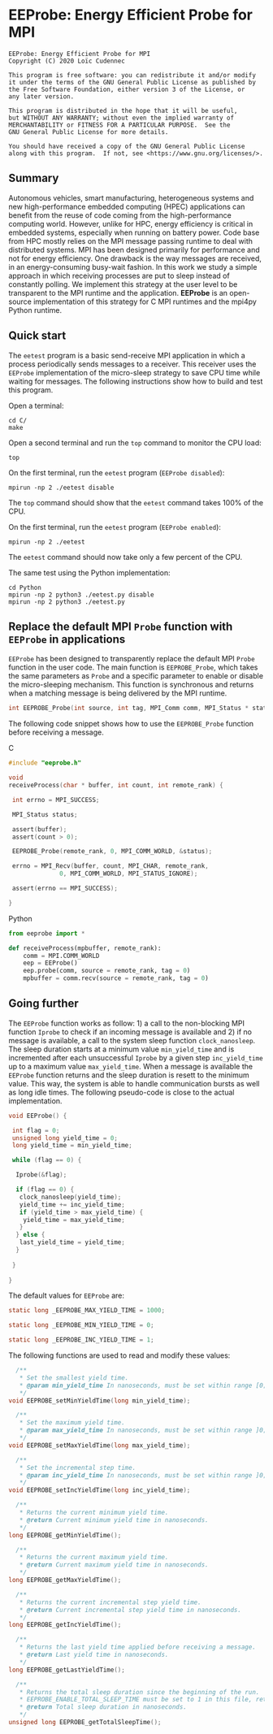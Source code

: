 # EEProbe: Energy Efficient Probe for MPI




    EEProbe: Energy Efficient Probe for MPI
    Copyright (C) 2020 Loïc Cudennec

    This program is free software: you can redistribute it and/or modify
    it under the terms of the GNU General Public License as published by
    the Free Software Foundation, either version 3 of the License, or
    any later version.

    This program is distributed in the hope that it will be useful,
    but WITHOUT ANY WARRANTY; without even the implied warranty of
    MERCHANTABILITY or FITNESS FOR A PARTICULAR PURPOSE.  See the
    GNU General Public License for more details.

    You should have received a copy of the GNU General Public License
    along with this program.  If not, see <https://www.gnu.org/licenses/>.


## Summary

  Autonomous vehicles, smart manufacturing, heterogeneous systems and
  new high-performance embedded computing (HPEC) applications can
  benefit from the reuse of code coming from the high-performance
  computing world. However, unlike for HPC, energy efficiency is
  critical in embedded systems, especially when running on battery
  power. Code base from HPC mostly relies on the MPI message passing
  runtime to deal with distributed systems. MPI has been designed
  primarily for performance and not for energy efficiency. One
  drawback is the way messages are received, in an energy-consuming
  busy-wait fashion. In this work we study a simple approach in which
  receiving processes are put to sleep instead of constantly
  polling. We implement this strategy at the user level to be
  transparent to the MPI runtime and the application. **EEProbe** is
  an open-source implementation of this strategy for C MPI runtimes
  and the mpi4py Python runtime.

## Quick start

The `eetest` program is a basic send-receive MPI application in which
a process periodically sends messages to a receiver. This receiver
uses the `EEProbe` implementation of the micro-sleep strategy to save
CPU time while waiting for messages. The following instructions show
how to build and test this program.

Open a terminal:
```shell
cd C/
make
```

Open a second terminal and run the `top` command to monitor the CPU load:
```shell
top
```

On the first terminal, run the `eetest` program (`EEProbe disabled`):
```shell
mpirun -np 2 ./eetest disable
```

The `top` command should show that the `eetest` command takes 100% of the CPU.

On the first terminal, run the `eetest` program (`EEProbe enabled`):
```shell
mpirun -np 2 ./eetest
```

The `eetest` command should now take only a few percent of the CPU.

The same test using the Python implementation:
```shell
cd Python
mpirun -np 2 python3 ./eetest.py disable
mpirun -np 2 python3 ./eetest.py
```


## Replace the default MPI `Probe` function with `EEProbe` in applications

`EEProbe` has been designed to transparently replace the default MPI
`Probe` function in the user code. The main function is
`EEPROBE_Probe`, which takes the same parameters as `Probe` and a
specific parameter to enable or disable the micro-sleeping
mechanism. This function is synchronous and returns when a matching
message is being delivered by the MPI runtime.

```C
int EEPROBE_Probe(int source, int tag, MPI_Comm comm, MPI_Status * status);
```

The following code snippet shows how to use the `EEPROBE_Probe`
function before receiving a message.

C
```C
#include "eeprobe.h"

void
receiveProcess(char * buffer, int count, int remote_rank) {

 int errno = MPI_SUCCESS;

 MPI_Status status;

 assert(buffer);
 assert(count > 0);

 EEPROBE_Probe(remote_rank, 0, MPI_COMM_WORLD, &status);

 errno = MPI_Recv(buffer, count, MPI_CHAR, remote_rank,
        	  0, MPI_COMM_WORLD, MPI_STATUS_IGNORE);

 assert(errno == MPI_SUCCESS);

}
```
Python
```Python
from eeprobe import *

def receiveProcess(mpbuffer, remote_rank):
    comm = MPI.COMM_WORLD
    eep = EEProbe()
    eep.probe(comm, source = remote_rank, tag = 0)
    mpbuffer = comm.recv(source = remote_rank, tag = 0)
```


## Going further

The `EEProbe` function works as follow: 1) a call to the non-blocking
MPI function `Iprobe` to check if an incoming message is available and
2) if no message is available, a call to the system sleep function
`clock_nanosleep`. The sleep duration starts at a minimum value
`min_yield_time` and is incremented after each unsuccessful `Iprobe`
by a given step `inc_yield_time` up to a maximum value
`max_yield_time`. When a message is available the `EEProbe` function
returns and the sleep duration is resett to the minimum value. This
way, the system is able to handle communication bursts as well as long
idle times. The following pseudo-code is close to the actual
implementation.

```C
void EEProbe() {

 int flag = 0;
 unsigned long yield_time = 0;
 long yield_time = min_yield_time;

 while (flag == 0) {

  Iprobe(&flag);

  if (flag == 0) {
   clock_nanosleep(yield_time);
   yield_time += inc_yield_time;
   if (yield_time > max_yield_time) {
    yield_time = max_yield_time;
   }
  } else {
   last_yield_time = yield_time;
  }
  
 }
 
}
```

The default values for `EEProbe` are:

```C
static long _EEPROBE_MAX_YIELD_TIME = 1000;

static long _EEPROBE_MIN_YIELD_TIME = 0;

static long _EEPROBE_INC_YIELD_TIME = 1;
```

The following functions are used to read and modify these values:

```C
  /**
   * Set the smallest yield time.
   * @param min_yield_time In nanoseconds, must be set within range [0;1000000000[
   */
void EEPROBE_setMinYieldTime(long min_yield_time);

  /**
   * Set the maximum yield time.
   * @param max_yield_time In nanoseconds, must be set within range ]0;1000000000[
   */
void EEPROBE_setMaxYieldTime(long max_yield_time);

  /**
   * Set the incremental step time.
   * @param inc_yield_time In nanoseconds, must be set within range ]0;1000000000[
   */
void EEPROBE_setIncYieldTime(long inc_yield_time);

  /**
   * Returns the current minimum yield time.
   * @return Current minimum yield time in nanoseconds.
   */
long EEPROBE_getMinYieldTime();

  /**
   * Returns the current maximum yield time.
   * @return Current maximum yield time in nanoseconds.
   */
long EEPROBE_getMaxYieldTime();

  /**
   * Returns the current incremental step yield time.
   * @return Current incremental step yield time in nanoseconds.
   */
long EEPROBE_getIncYieldTime();

  /**
   * Returns the last yield time applied before receiving a message.
   * @return Last yield time in nanoseconds.
   */
long EEPROBE_getLastYieldTime();

  /**
   * Returns the total sleep duration since the beginning of the run.
   * EEPROBE_ENABLE_TOTAL_SLEEP_TIME must be set to 1 in this file, returns 0 otherwise.
   * @return Total sleep duration in nanoseconds.
   */
unsigned long EEPROBE_getTotalSleepTime();
```
